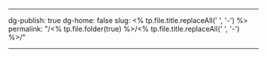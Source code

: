 
---
dg-publish: true
dg-home: false
slug: <% tp.file.title.replaceAll(' ', '-') %>
permalink: "/<% tp.file.folder(true) %>/<% tp.file.title.replaceAll(' ', '-') %>/"

---
